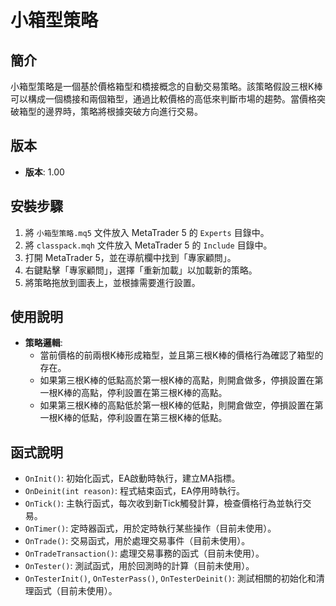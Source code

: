 # 小箱型策略

## 簡介
小箱型策略是一個基於價格箱型和橋接概念的自動交易策略。該策略假設三根K棒可以構成一個橋接和兩個箱型，通過比較價格的高低來判斷市場的趨勢。當價格突破箱型的邊界時，策略將根據突破方向進行交易。

## 版本
- **版本**: 1.00

## 安裝步驟
1. 將 `小箱型策略.mq5` 文件放入 MetaTrader 5 的 `Experts` 目錄中。
2. 將 `classpack.mqh` 文件放入 MetaTrader 5 的 `Include` 目錄中。
3. 打開 MetaTrader 5，並在導航欄中找到「專家顧問」。
4. 右鍵點擊「專家顧問」，選擇「重新加載」以加載新的策略。
5. 將策略拖放到圖表上，並根據需要進行設置。

## 使用說明
- **策略邏輯**:
  - 當前價格的前兩根K棒形成箱型，並且第三根K棒的價格行為確認了箱型的存在。
  - 如果第三根K棒的低點高於第一根K棒的高點，則開倉做多，停損設置在第一根K棒的高點，停利設置在第三根K棒的高點。
  - 如果第三根K棒的高點低於第一根K棒的低點，則開倉做空，停損設置在第一根K棒的低點，停利設置在第三根K棒的低點。

## 函式說明
- `OnInit()`: 初始化函式，EA啟動時執行，建立MA指標。
- `OnDeinit(int reason)`: 程式結束函式，EA停用時執行。
- `OnTick()`: 主執行函式，每次收到新Tick觸發計算，檢查價格行為並執行交易。
- `OnTimer()`: 定時器函式，用於定時執行某些操作（目前未使用）。
- `OnTrade()`: 交易函式，用於處理交易事件（目前未使用）。
- `OnTradeTransaction()`: 處理交易事務的函式（目前未使用）。
- `OnTester()`: 測試函式，用於回測時的計算（目前未使用）。
- `OnTesterInit()`, `OnTesterPass()`, `OnTesterDeinit()`: 測試相關的初始化和清理函式（目前未使用）。



